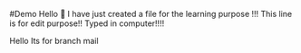 #Demo
Hello 👋 
I have just created a file for the learning purpose !!!
This line is for edit purpose!!
Typed in computer!!!!

Hello Its for branch mail